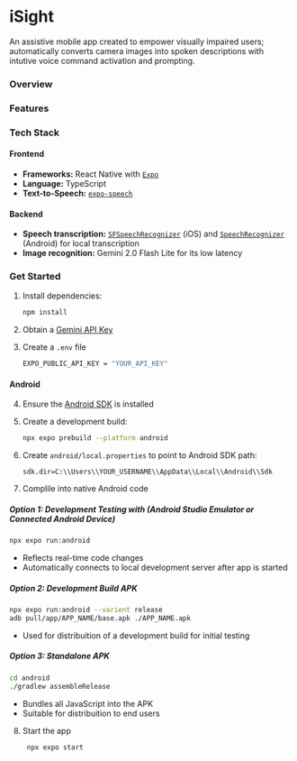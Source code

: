 # iSight
An assistive mobile app created to empower visually impaired users; automatically converts camera images into spoken descriptions with intutive voice command activation and prompting.

### Overview

### Features




### Tech Stack
#### Frontend
- **Frameworks:** React Native with [`Expo`](https://expo.dev)
- **Language:** TypeScript
- **Text-to-Speech:** [`expo-speech`](https://docs.expo.dev/versions/latest/sdk/speech/) 
#### Backend
- **Speech transcription:** [`SFSpeechRecognizer`](https://developer.apple.com/documentation/speech/sfspeechrecognizer) (iOS) and [`SpeechRecognizer`](https://developer.android.com/reference/android/speech/SpeechRecognizer) (Android) for local transcription
- **Image recognition:** Gemini 2.0 Flash Lite for its low latency



### Get Started

1. Install dependencies:

   ```bash
   npm install
   ```

2. Obtain a [Gemini API Key](https://aistudio.google.com/apikey)

3. Create a `.env` file

   ```bash
   EXPO_PUBLIC_API_KEY = "YOUR_API_KEY"
   ```

#### Android
4. Ensure the [Android SDK](https://developer.android.com/studio) is installed

5. Create a development build:

   ```bash
   npx expo prebuild --platform android
   ```
6. Create `android/local.properties` to point to Android SDK path:

   ```text
   sdk.dir=C:\\Users\\YOUR_USERNAME\\AppData\\Local\\Android\\Sdk
   ```
7. Complile into native Android code
##### Option 1: Development Testing with (Android Studio Emulator or Connected Android Device)
   ```bash
   npx expo run:android
   ```
- Reflects real-time code changes
- Automatically connects to local development server after app is started

##### Option 2: Development Build APK
   ```bash
   npx expo run:android --varient release
   adb pull/app/APP_NAME/base.apk ./APP_NAME.apk
   ```
- Used for distribuition of a development build for initial testing

##### Option 3: Standalone APK
   ```bash
   cd android
   ./gradlew assembleRelease
   ```
- Bundles all JavaScript into the APK
- Suitable for distribuition to end users

8. Start the app
   ```bash
    npx expo start
   ```